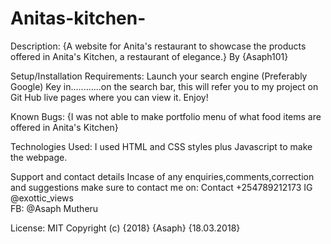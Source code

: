 # Anitas-kitchen-

Description: {A website for Anita's restaurant to showcase the products offered in Anita's Kitchen, a restaurant of elegance.} By {Asaph101}

Setup/Installation Requirements: Launch your search engine (Preferably Google) Key in............on the search bar, this will refer you to my project on Git Hub live pages where you can view it. Enjoy!

Known Bugs: {I was not able to make portfolio menu of what food items are offered in Anita's Kitchen}

Technologies Used: I used HTML and CSS styles plus Javascript  to make the webpage.

Support and contact details Incase of any enquiries,comments,correction and suggestions make sure to contact me on: Contact +254789212173
        IG @exottic_views   
            FB: @Asaph Mutheru

License: MIT Copyright (c) {2018} {Asaph} {18.03.2018}
